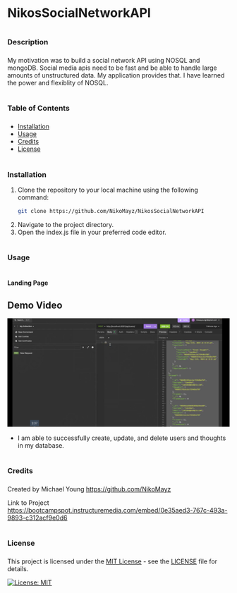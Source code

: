 
# NikosSocialNetworkAPI

# <h3>Description<h3>

My motivation was to build a social network API using NOSQL and mongoDB. 
Social media apis need to be fast and be able to handle large amounts of unstructured data. My application provides that. 
I have learned the power and flexiblity of NOSQL. 

# <h3>Table of Contents<h3>

- [Installation](#installation)
- [Usage](#usage)
- [Credits](#credits)
- [License](#license)

# <h3>Installation

1. Clone the repository to your local machine using the following command:
   ```bash
   git clone https://github.com/NikoMayz/NikosSocialNetworkAPI
   ```
2. Navigate to the project directory.
3. Open the index.js file in your preferred code editor.

# <h3>Usage<h3>

# <h4>Landing Page<h4>

## Demo Video
[![Watch the demo](./images/Screenshot%202024-08-11%20at%209.03.26%20PM.png)](https://bootcampspot.instructuremedia.com/embed/0e35aed3-767c-493a-9893-c312acf9e0d6)



- I am able to successfully create, update, and delete users and thoughts in my database.


# <h3>Credits<h3>

Created by Michael Young
https://github.com/NikoMayz

Link to Project
https://bootcampspot.instructuremedia.com/embed/0e35aed3-767c-493a-9893-c312acf9e0d6

# <h3>License<h3>

This project is licensed under the [MIT License](https://opensource.org/licenses/MIT) - see the [LICENSE](LICENSE) file for details.

[![License: MIT](https://img.shields.io/badge/License-MIT-yellow.svg)](https://opensource.org/licenses/MIT)
